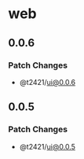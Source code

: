 # web

## 0.0.6

### Patch Changes

- @t2421/ui@0.0.6

## 0.0.5

### Patch Changes

- @t2421/ui@0.0.5
